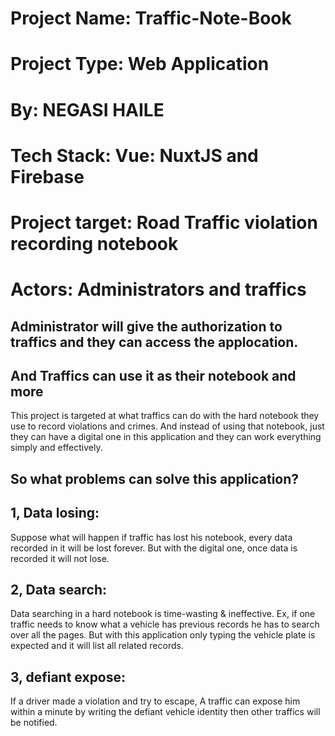 # Project Name: Traffic-Note-Book

# Project Type: Web Application

# By: NEGASI HAILE

# Tech Stack: Vue: NuxtJS and Firebase

# Project target: Road Traffic violation recording notebook

# Actors: Administrators and traffics

## Administrator will give the authorization to traffics and they can access the applocation.
## And Traffics can use it as their notebook and more

This project is targeted at what traffics can do with the hard notebook they use to record violations and crimes. And instead of using that notebook, just they can have a digital one in this application and they can work everything simply and effectively.

## So what problems can solve this application?

## 1, Data losing: 
Suppose what will happen if traffic has lost his notebook, every data recorded in it will be lost forever. But with the digital one, once data is recorded it will not lose.

## 2, Data search: 
Data searching in a hard notebook is time-wasting & ineffective. Ex, if one traffic needs to know what a vehicle has previous records he has to search over all the pages. But with this application only typing the vehicle plate is expected and it will list all related records.

## 3, defiant expose: 
If a driver made a violation and try to escape, A traffic can expose him within a minute by writing the defiant vehicle identity then other traffics will be notified.


